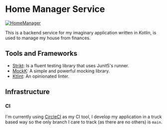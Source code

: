 # Home Manager Service

[![HomeManager](https://circleci.com/gh/josewenzel/HomeManagerService.svg?style=shield)](https://circleci.com/gh/josewenzel/HomeManagerService)

This is a backend service for my imaginary application written in _Kotlin_, is used to manage my house from finances.

## Tools and Frameworks

- [Strikt](https://strikt.io/): Is a fluent testing library that uses Junit5's runner.
- [MockK](https://mockk.io/): A simple and powerful mocking library.
- [Ktlint](https://pinterest.github.io/ktlint/): An opinionated linter.

## Infrastructure

### CI

I'm currently using [CircleCI](https://app.circleci.com/pipelines/github/josewenzel/HomeManagerService) as my CI tool, I
develop my application in a truck based way so the only branch I care to track (as there are no others) is `main`.